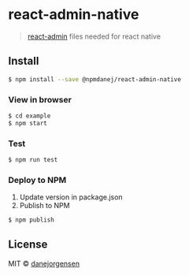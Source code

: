 # react-admin-native

> [react-admin](https://github.com/marmelab/react-admin) files needed for react native

## Install

```bash
$ npm install --save @npmdanej/react-admin-native
```

### View in browser

```bash
$ cd example
$ npm start
```

### Test

```bash
$ npm run test
```

### Deploy to NPM

1. Update version in package.json
2. Publish to NPM

```bash
$ npm publish
```

## License

MIT © [danejorgensen](https://github.com/danejorgensen)
